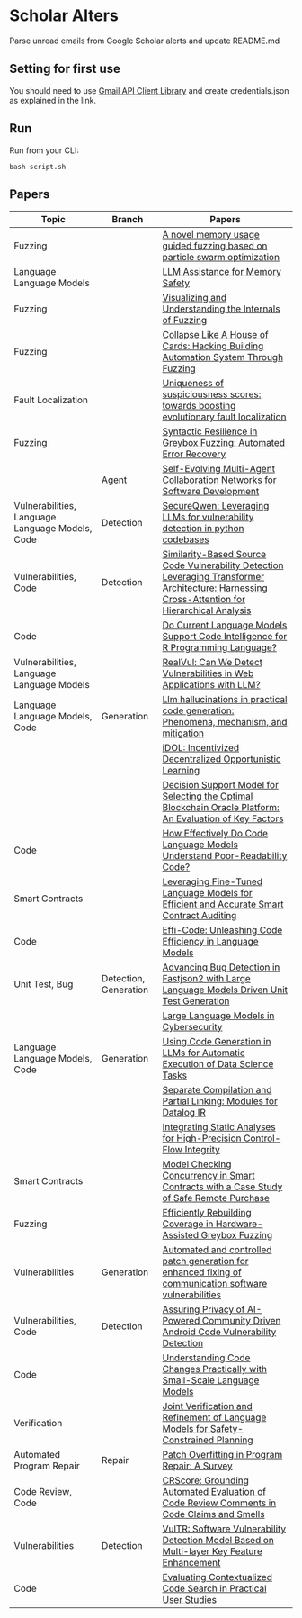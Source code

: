 # Scholar Alters
Parse unread emails from Google Scholar alerts and update README.md

## Setting for first use
You should need to use [Gmail API Client Library](https://developers.google.com/gmail/api/quickstart/python) and create
credentials.json as explained in the link.

## Run
Run from your CLI:
```
bash script.sh
```
## Papers

| Topic | Branch | Papers |
| --- | --- | --- |
| Fuzzing |  | [A novel memory usage guided fuzzing based on particle swarm optimization](https://scholar.google.com/scholar_url?url=https://www.sciencedirect.com/science/article/pii/S2210650224002852&hl=en&sa=X&d=5225621378494061500&ei=AYwgZ7O1FKux6rQPv4XokQE&scisig=AFWwaealmu-3hD96gFJcTBK5Lh_m&oi=scholaralrt&hist=apJ4fD8AAAAJ:11137134570824175991:AFWwaeZJgvZkFmSwNlRigHvrI7d8&html=&pos=0&folt=rel) |
| Language Language Models |  | [LLM Assistance for Memory Safety](https://scholar.google.com/scholar_url?url=https://www.computer.org/csdl/proceedings-article/icse/2025/056900a280/215aWGsmiuA&hl=en&sa=X&d=12148496316424784827&ei=AYwgZ7O1FKux6rQPv4XokQE&scisig=AFWwaeb7VnrIBkN2sYLLrou2nBmv&oi=scholaralrt&hist=apJ4fD8AAAAJ:11137134570824175991:AFWwaeZJgvZkFmSwNlRigHvrI7d8&html=&pos=1&folt=rel) |
| Fuzzing |  | [Visualizing and Understanding the Internals of Fuzzing](https://scholar.google.com/scholar_url?url=https://dl.acm.org/doi/abs/10.1145/3691620.3695284&hl=en&sa=X&d=3196985981642554813&ei=AYwgZ7O1FKux6rQPv4XokQE&scisig=AFWwaeaDyruo9NLOUklyIdyFPElS&oi=scholaralrt&hist=apJ4fD8AAAAJ:11137134570824175991:AFWwaeZJgvZkFmSwNlRigHvrI7d8&html=&pos=2&folt=rel) |
| Fuzzing |  | [Collapse Like A House of Cards: Hacking Building Automation System Through Fuzzing](https://scholar.google.com/scholar_url?url=https://cse.seu.edu.cn/_upload/article/files/86/1b/274d5f0147bd8d1dd8f4c1a939fe/1877cb18-5e47-478b-9367-6ff42bf72d9f.pdf&hl=en&sa=X&d=15293263566597945083&ei=AYwgZ7O1FKux6rQPv4XokQE&scisig=AFWwaeZwxfBwCEYgNRi3fhj_qZ2o&oi=scholaralrt&hist=apJ4fD8AAAAJ:11137134570824175991:AFWwaeZJgvZkFmSwNlRigHvrI7d8&html=&pos=3&folt=rel) |
| Fault Localization |  | [Uniqueness of suspiciousness scores: towards boosting evolutionary fault localization](https://scholar.google.com/scholar_url?url=https://journals-sol.sbc.org.br/index.php/jserd/article/download/3651/2989&hl=en&sa=X&d=14758571335012012015&ei=AYwgZ7O1FKux6rQPv4XokQE&scisig=AFWwaeZh5mYaaFb22tvL651Gzd-E&oi=scholaralrt&hist=apJ4fD8AAAAJ:11137134570824175991:AFWwaeZJgvZkFmSwNlRigHvrI7d8&html=&pos=4&folt=rel) |
| Fuzzing |  | [Syntactic Resilience in Greybox Fuzzing: Automated Error Recovery](https://scholar.google.com/scholar_url?url=https://dl.acm.org/doi/abs/10.1145/3691620.3695607&hl=en&sa=X&d=7917673209190172243&ei=AYwgZ7O1FKux6rQPv4XokQE&scisig=AFWwaeam2V6y-1ah3DK5WfxaPqi-&oi=scholaralrt&hist=apJ4fD8AAAAJ:11137134570824175991:AFWwaeZJgvZkFmSwNlRigHvrI7d8&html=&pos=5&folt=rel) |
|  | Agent | [Self-Evolving Multi-Agent Collaboration Networks for Software Development](https://scholar.google.com/scholar_url?url=https://arxiv.org/pdf/2410.16946&hl=en&sa=X&d=2866051106007579980&ei=AYwgZ7O1FKux6rQPv4XokQE&scisig=AFWwaeZvNUKx_vaZ6hHBlU_SA1_W&oi=scholaralrt&hist=apJ4fD8AAAAJ:11137134570824175991:AFWwaeZJgvZkFmSwNlRigHvrI7d8&html=&pos=6&folt=rel) |
| Vulnerabilities, Language Language Models, Code | Detection | [SecureQwen: Leveraging LLMs for vulnerability detection in python codebases](https://scholar.google.com/scholar_url?url=https://www.sciencedirect.com/science/article/pii/S0167404824004565&hl=en&sa=X&d=9860232816074901719&ei=AYwgZ43iGce16rQPu7GT0QQ&scisig=AFWwaeYpKS0J00hu_VEjV02J-1kw&oi=scholaralrt&hist=apJ4fD8AAAAJ:15725322226479601129:AFWwaeYp-8wbw5OHTjoCHLP43E0V&html=&pos=0&folt=rel) |
| Vulnerabilities, Code | Detection | [Similarity-Based Source Code Vulnerability Detection Leveraging Transformer Architecture: Harnessing Cross-Attention for Hierarchical Analysis](https://scholar.google.com/scholar_url?url=https://ieeexplore.ieee.org/iel8/6287639/6514899/10706239.pdf&hl=en&sa=X&d=1153375793646689943&ei=AYwgZ43iGce16rQPu7GT0QQ&scisig=AFWwaebJymN35zqmXRTXMxBVth-N&oi=scholaralrt&hist=apJ4fD8AAAAJ:15725322226479601129:AFWwaeYp-8wbw5OHTjoCHLP43E0V&html=&pos=1&folt=rel) |
| Code |  | [Do Current Language Models Support Code Intelligence for R Programming Language?](https://scholar.google.com/scholar_url?url=https://arxiv.org/pdf/2410.07793&hl=en&sa=X&d=14991957145492741001&ei=AYwgZ43iGce16rQPu7GT0QQ&scisig=AFWwaeYlXwdLJ_oScGEzrjayWQUs&oi=scholaralrt&hist=apJ4fD8AAAAJ:15725322226479601129:AFWwaeYp-8wbw5OHTjoCHLP43E0V&html=&pos=2&folt=rel) |
| Vulnerabilities, Language Language Models |  | [RealVul: Can We Detect Vulnerabilities in Web Applications with LLM?](https://scholar.google.com/scholar_url?url=https://arxiv.org/pdf/2410.07573&hl=en&sa=X&d=15050971939616553281&ei=AYwgZ43iGce16rQPu7GT0QQ&scisig=AFWwaebRGo-YMpQ3qD-ojMBT_h41&oi=scholaralrt&hist=apJ4fD8AAAAJ:15725322226479601129:AFWwaeYp-8wbw5OHTjoCHLP43E0V&html=&pos=3&folt=rel) |
| Language Language Models, Code | Generation | [Llm hallucinations in practical code generation: Phenomena, mechanism, and mitigation](https://scholar.google.com/scholar_url?url=https://arxiv.org/pdf/2409.20550&hl=en&sa=X&d=14057260190307764369&ei=AYwgZ43iGce16rQPu7GT0QQ&scisig=AFWwaeYBMHr4dWhZGq0nZGSJOx9A&oi=scholaralrt&hist=apJ4fD8AAAAJ:15725322226479601129:AFWwaeYp-8wbw5OHTjoCHLP43E0V&html=&pos=4&folt=rel) |
|  |  | [iDOL: Incentivized Decentralized Opportunistic Learning](https://scholar.google.com/scholar_url?url=https://www.computer.org/csdl/proceedings-article/mass/2024/639900a168/21kumNbI0q4&hl=en&sa=X&d=15018884985043903895&ei=AYwgZ472EqS-y9YP77vB-Ao&scisig=AFWwaeZ9M_QQcffs4MiA_uAUhLFt&oi=scholaralrt&hist=apJ4fD8AAAAJ:10695555881282652625:AFWwaeakbu5Ta3HmdjfVean1AXL4&html=&pos=0&folt=cit) |
|  |  | [Decision Support Model for Selecting the Optimal Blockchain Oracle Platform: An Evaluation of Key Factors](https://scholar.google.com/scholar_url?url=https://dl.acm.org/doi/abs/10.1145/3697011&hl=en&sa=X&d=1260598742692999345&ei=AYwgZ472EqS-y9YP77vB-Ao&scisig=AFWwaebI6wVeXebgo04Gi9m0foAc&oi=scholaralrt&hist=apJ4fD8AAAAJ:10695555881282652625:AFWwaeakbu5Ta3HmdjfVean1AXL4&html=&pos=1&folt=cit) |
| Code |  | [How Effectively Do Code Language Models Understand Poor-Readability Code?](https://scholar.google.com/scholar_url?url=https://guxd.github.io/papers/hu2024ase-poorcodesumeval.pdf&hl=en&sa=X&d=4746267297747684651&ei=AYwgZ7SXGMqo6rQP7ui4kQw&scisig=AFWwaeb3JzyRNjoPuVgvYpvxu5jx&oi=scholaralrt&hist=apJ4fD8AAAAJ:11631047573362457156:AFWwaeYhbBKL65h4pzyKCNru3s-R&html=&pos=0&folt=rel) |
| Smart Contracts |  | [Leveraging Fine-Tuned Language Models for Efficient and Accurate Smart Contract Auditing](https://scholar.google.com/scholar_url?url=https://arxiv.org/pdf/2410.13918&hl=en&sa=X&d=1930181031675207985&ei=AYwgZ7SXGMqo6rQP7ui4kQw&scisig=AFWwaebape6o0xec97bloVjsrH4f&oi=scholaralrt&hist=apJ4fD8AAAAJ:11631047573362457156:AFWwaeYhbBKL65h4pzyKCNru3s-R&html=&pos=1&folt=rel) |
| Code |  | [Effi-Code: Unleashing Code Efficiency in Language Models](https://scholar.google.com/scholar_url?url=https://arxiv.org/pdf/2410.10209&hl=en&sa=X&d=1109691509604134053&ei=AYwgZ7SXGMqo6rQP7ui4kQw&scisig=AFWwaebZo9dlnJQoK-tmCtwbWQPC&oi=scholaralrt&hist=apJ4fD8AAAAJ:11631047573362457156:AFWwaeYhbBKL65h4pzyKCNru3s-R&html=&pos=2&folt=rel) |
| Unit Test, Bug | Detection, Generation | [Advancing Bug Detection in Fastjson2 with Large Language Models Driven Unit Test Generation](https://scholar.google.com/scholar_url?url=https://arxiv.org/pdf/2410.09414&hl=en&sa=X&d=1156470535898230124&ei=AYwgZ7SXGMqo6rQP7ui4kQw&scisig=AFWwaeY9IXIJ6ap8OGfdByRdY46L&oi=scholaralrt&hist=apJ4fD8AAAAJ:11631047573362457156:AFWwaeYhbBKL65h4pzyKCNru3s-R&html=&pos=3&folt=rel) |
|  |  | [Large Language Models in Cybersecurity](https://scholar.google.com/scholar_url?url=https://itsecx.fhstp.ac.at/content/download/299742/file/Ekelhart_LLM_Cybersecurity_051024.pdf&hl=en&sa=X&d=10189968493948212510&ei=AYwgZ_jsD_uW6rQPmoLtgA8&scisig=AFWwaebtrRPcHxVZB2mSSM_mzF0Y&oi=scholaralrt&hist=apJ4fD8AAAAJ:5778505219825515303:AFWwaeaDDOggOneW-z6K3HLjAzuP&html=&pos=0&folt=cit) |
| Language Language Models, Code | Generation | [Using Code Generation in LLMs for Automatic Execution of Data Science Tasks](https://scholar.google.com/scholar_url?url=https://www.ceeol.com/search/chapter-detail%3Fid%3D1274406&hl=en&sa=X&d=6646917119442911764&ei=AYwgZ_jsD_uW6rQPmoLtgA8&scisig=AFWwaeaiHO0GPUykPC8-E1gwzHXN&oi=scholaralrt&hist=apJ4fD8AAAAJ:5778505219825515303:AFWwaeaDDOggOneW-z6K3HLjAzuP&html=&pos=1&folt=cit) |
|  |  | [Separate Compilation and Partial Linking: Modules for Datalog IR](https://scholar.google.com/scholar_url?url=https://www.pl.informatik.uni-mainz.de/files/2024/10/datalog-modules.pdf&hl=vi&sa=X&d=11868652633829541682&ei=AYwgZ7-mG9aw6rQPrMiF4AQ&scisig=AFWwaeYJNReAW8uEh5VMJZpqF3K8&oi=scholaralrt&hist=apJ4fD8AAAAJ:16065687014273664109:AFWwaeYpvD7V4gPm0ywHhNT6YvSk&html=&pos=0&folt=rel) |
|  |  | [Integrating Static Analyses for High-Precision Control-Flow Integrity](https://scholar.google.com/scholar_url?url=https://dl.acm.org/doi/pdf/10.1145/3678890.3678920&hl=vi&sa=X&d=640031238784222850&ei=AYwgZ7-mG9aw6rQPrMiF4AQ&scisig=AFWwaeZYQfMbA-cExCvnhaKxRkJD&oi=scholaralrt&hist=apJ4fD8AAAAJ:16065687014273664109:AFWwaeYpvD7V4gPm0ywHhNT6YvSk&html=&pos=1&folt=rel) |
| Smart Contracts |  | [Model Checking Concurrency in Smart Contracts with a Case Study of Safe Remote Purchase](https://scholar.google.com/scholar_url?url=https://www.researchgate.net/profile/Zhe-Hou-5/publication/384479231_Model_Checking_Concurrency_in_Smart_Contracts_with_a_Case_Study_of_Safe_Remote_Purchase/links/66fb9d79869f1104c6c18dc9/Model-Checking-Concurrency-in-Smart-Contracts-with-a-Case-Study-of-Safe-Remote-Purchase.pdf&hl=vi&sa=X&d=14153979808608168377&ei=AYwgZ7-mG9aw6rQPrMiF4AQ&scisig=AFWwaeYOieIHjIt9ssDoUxJ_7KOk&oi=scholaralrt&hist=apJ4fD8AAAAJ:16065687014273664109:AFWwaeYpvD7V4gPm0ywHhNT6YvSk&html=&pos=2&folt=rel) |
| Fuzzing |  | [Efficiently Rebuilding Coverage in Hardware-Assisted Greybox Fuzzing](https://scholar.google.com/scholar_url?url=https://dl.acm.org/doi/pdf/10.1145/3678890.3678933&hl=vi&sa=X&d=13713099898487195025&ei=AYwgZ7-mG9aw6rQPrMiF4AQ&scisig=AFWwaeaYaDlHhgnJBAyUIOFnPnq0&oi=scholaralrt&hist=apJ4fD8AAAAJ:16065687014273664109:AFWwaeYpvD7V4gPm0ywHhNT6YvSk&html=&pos=3&folt=rel) |
| Vulnerabilities | Generation | [Automated and controlled patch generation for enhanced fixing of communication software vulnerabilities](https://scholar.google.com/scholar_url?url=https://ieeexplore.ieee.org/iel8/9195266/10706756/10706762.pdf&hl=en&sa=X&d=14699729413643967988&ei=AYwgZ_apEeG86rQP6f2GmAo&scisig=AFWwaeZF2UwUh52-nIvTai5yrQjG&oi=scholaralrt&hist=apJ4fD8AAAAJ:6234092987365270793:AFWwaeZHIN6aK_iU38VPuuMoYcVu&html=&pos=0&folt=rel) |
| Vulnerabilities, Code | Detection | [Assuring Privacy of AI-Powered Community Driven Android Code Vulnerability Detection](https://scholar.google.com/scholar_url?url=https://www.researchgate.net/profile/Janaka-Senanayake-2/publication/384867511_Assuring_Privacy_of_AI-Powered_Community_Driven_Android_Code_Vulnerability_Detection/links/670af168ab024170996e4c6e/Assuring-Privacy-of-AI-Powered-Community-Driven-Android-Code-Vulnerability-Detection.pdf&hl=en&sa=X&d=3107623285814085394&ei=AYwgZ_apEeG86rQP6f2GmAo&scisig=AFWwaeZbQaQKUADNyAKP-8Bt12yz&oi=scholaralrt&hist=apJ4fD8AAAAJ:6234092987365270793:AFWwaeZHIN6aK_iU38VPuuMoYcVu&html=&pos=2&folt=rel) |
| Code |  | [Understanding Code Changes Practically with Small-Scale Language Models](https://scholar.google.com/scholar_url?url=https://dl.acm.org/doi/abs/10.1145/3691620.3694999&hl=en&sa=X&d=9145288900814984675&ei=AYwgZ_apEeG86rQP6f2GmAo&scisig=AFWwaeZKdA54FinM26b6XDJjvaR5&oi=scholaralrt&hist=apJ4fD8AAAAJ:6234092987365270793:AFWwaeZHIN6aK_iU38VPuuMoYcVu&html=&pos=3&folt=rel) |
| Verification |  | [Joint Verification and Refinement of Language Models for Safety-Constrained Planning](https://scholar.google.com/scholar_url?url=https://arxiv.org/pdf/2410.14865&hl=en&sa=X&d=9752132239755285061&ei=AYwgZ_apEeG86rQP6f2GmAo&scisig=AFWwaebC_9gB3RvXQObIeZUTgrJT&oi=scholaralrt&hist=apJ4fD8AAAAJ:6234092987365270793:AFWwaeZHIN6aK_iU38VPuuMoYcVu&html=&pos=4&folt=rel) |
| Automated Program Repair | Repair | [Patch Overfitting in Program Repair: A Survey](https://scholar.google.com/scholar_url?url=https://www.researchgate.net/profile/Haoye-Tian/publication/385012043_Patch_Overfitting_in_Program_Repair_A_Survey/links/6711eece069cb92a811a7531/Patch-Overfitting-in-Program-Repair-A-Survey.pdf&hl=en&sa=X&d=11108732415671008885&ei=AYwgZ_apEeG86rQP6f2GmAo&scisig=AFWwaeZLmrbeV6OEcgEYdHDZo--a&oi=scholaralrt&hist=apJ4fD8AAAAJ:6234092987365270793:AFWwaeZHIN6aK_iU38VPuuMoYcVu&html=&pos=5&folt=rel) |
| Code Review, Code |  | [CRScore: Grounding Automated Evaluation of Code Review Comments in Code Claims and Smells](https://scholar.google.com/scholar_url?url=https://arxiv.org/pdf/2409.19801&hl=vi&sa=X&d=12269495549209427643&ei=AYwgZ5GNFrOs6rQP1NPHoQg&scisig=AFWwaeZi09GT75zZ-RhiMBWfjRSX&oi=scholaralrt&hist=apJ4fD8AAAAJ:11355862984917483435:AFWwaeZvT_NNWQMu4_zZrEW644gW&html=&pos=0&folt=rel) |
| Vulnerabilities | Detection | [VulTR: Software Vulnerability Detection Model Based on Multi-layer Key Feature Enhancement](https://scholar.google.com/scholar_url?url=https://www.sciencedirect.com/science/article/pii/S0167404824004449&hl=vi&sa=X&d=11485407428609430610&ei=AYwgZ5GNFrOs6rQP1NPHoQg&scisig=AFWwaea60wHQH0sOwxgeXXJ871MV&oi=scholaralrt&hist=apJ4fD8AAAAJ:11355862984917483435:AFWwaeZvT_NNWQMu4_zZrEW644gW&html=&pos=1&folt=rel) |
| Code |  | [Evaluating Contextualized Code Search in Practical User Studies](https://scholar.google.com/scholar_url?url=https://dl.gi.de/bitstreams/ae5f93ed-389d-4012-9a54-f8fdf60ff9ac/download&hl=vi&sa=X&d=8166304914288154968&ei=AYwgZ5GNFrOs6rQP1NPHoQg&scisig=AFWwaeb1fqmWjsPtUzlXtBfKD-Sb&oi=scholaralrt&hist=apJ4fD8AAAAJ:11355862984917483435:AFWwaeZvT_NNWQMu4_zZrEW644gW&html=&pos=3&folt=rel) |
